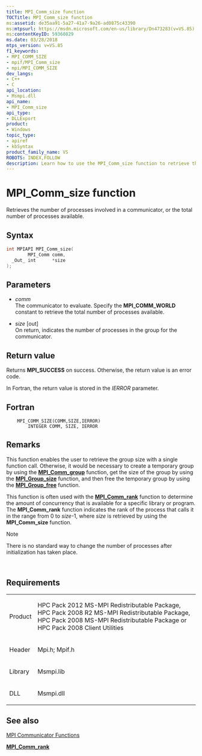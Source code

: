 ```yaml
---
title: MPI_Comm_size function
TOCTitle: MPI_Comm_size function
ms:assetid: de35aa91-5a27-41a7-9a26-ad0875c43390
ms:mtpsurl: https://msdn.microsoft.com/en-us/library/Dn473283(v=VS.85)
ms:contentKeyID: 59360829
ms.date: 03/28/2018
mtps_version: v=VS.85
f1_keywords:
- MPI_COMM_SIZE
- mpif/MPI_Comm_size
- mpi/MPI_COMM_SIZE
dev_langs:
- C++
- C
api_location:
- Msmpi.dll
api_name:
- MPI_Comm_size
api_type:
- DLLExport
product:
- Windows
topic_type:
- apiref
- kbSyntax
product_family_name: VS
ROBOTS: INDEX,FOLLOW
description: Learn how to use the MPI_Comm_size function to retrieve the number of processes in a communicator. Ideal for enhancing concurrency in your programs.
---
```


# MPI\_Comm\_size function

Retrieves the number of processes involved in a communicator, or the total number of processes available.

## Syntax

``` c++
int MPIAPI MPI_Comm_size(
        MPI_Comm comm,
  _Out_ int      *size
);
```

## Parameters

  - *comm*  
    The communicator to evaluate. Specify the **MPI\_COMM\_WORLD** constant to retrieve the total number of processes available.

  - *size* \[out\]  
    On return, indicates the number of processes in the group for the communicator.

## Return value

Returns **MPI\_SUCCESS** on success. Otherwise, the return value is an error code.

In Fortran, the return value is stored in the *IERROR* parameter.

## Fortran

``` FORTRAN
    MPI_COMM_SIZE(COMM,SIZE,IERROR)
        INTEGER COMM, SIZE, IERROR
```

## Remarks

This function enables the user to retrieve the group size with a single function call. Otherwise, it would be necessary to create a temporary group by using the [**MPI\_Comm\_group**](mpi-comm-group-function.md) function, get the size of the group by using the [**MPI\_Group\_size**](mpi-group-size-function.md) function, and then free the temporary group by using the [**MPI\_Group\_free**](mpi-group-free-function.md) function.

This function is often used with the [**MPI\_Comm\_rank**](mpi-comm-rank-function.md) function to determine the amount of concurrency that is available for a specific library or program. The **MPI\_Comm\_rank** function indicates the rank of the process that calls it in the range from 0 to *size*-1, where *size* is retrieved by using the **MPI\_Comm\_size** function.

> [!NOTE]
> There is no standard way to change the number of processes after initialization has taken place.

 

## Requirements

<table>
<colgroup>
<col  />
<col  />
</colgroup>
<tbody>
<tr class="odd">
<td><p>Product</p></td>
<td><p>HPC Pack 2012 MS-MPI Redistributable Package, HPC Pack 2008 R2 MS-MPI Redistributable Package, HPC Pack 2008 MS-MPI Redistributable Package or HPC Pack 2008 Client Utilities</p></td>
</tr>
<tr class="even">
<td><p>Header</p></td>
<td>Mpi.h;
Mpif.h</td>
</tr>
<tr class="odd">
<td><p>Library</p></td>
<td>Msmpi.lib</td>
</tr>
<tr class="even">
<td><p>DLL</p></td>
<td>Msmpi.dll</td>
</tr>
</tbody>
</table>


## See also

[MPI Communicator Functions](mpi-communicator-functions.md)

[**MPI\_Comm\_rank**](mpi-comm-rank-function.md)

